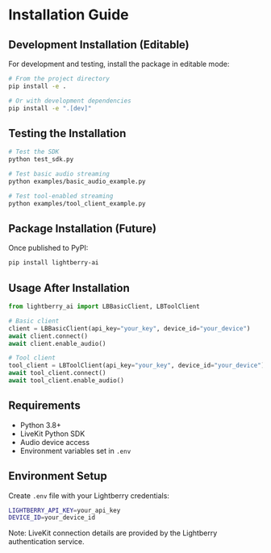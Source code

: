 # Installation Guide

## Development Installation (Editable)

For development and testing, install the package in editable mode:

```bash
# From the project directory
pip install -e .

# Or with development dependencies
pip install -e ".[dev]"
```

## Testing the Installation

```bash
# Test the SDK
python test_sdk.py

# Test basic audio streaming
python examples/basic_audio_example.py

# Test tool-enabled streaming  
python examples/tool_client_example.py
```

## Package Installation (Future)

Once published to PyPI:

```bash
pip install lightberry-ai
```

## Usage After Installation

```python
from lightberry_ai import LBBasicClient, LBToolClient

# Basic client
client = LBBasicClient(api_key="your_key", device_id="your_device")
await client.connect()
await client.enable_audio()

# Tool client
tool_client = LBToolClient(api_key="your_key", device_id="your_device")
await tool_client.connect() 
await tool_client.enable_audio()
```

## Requirements

- Python 3.8+
- LiveKit Python SDK
- Audio device access
- Environment variables set in `.env`

## Environment Setup

Create `.env` file with your Lightberry credentials:
```bash
LIGHTBERRY_API_KEY=your_api_key
DEVICE_ID=your_device_id
```

Note: LiveKit connection details are provided by the Lightberry authentication service.